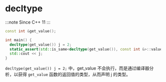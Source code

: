 ﻿# decltype

:::note
Since C++ 11
:::

```cpp
const int &get_value();

int main() {
  decltype(get_value()) j = 2;
  static_assert(std::is_same<decltype(get_value()), const int &>::value, "TYPE SHOULD BE THE SAME");
  std::cout << j;
}
```

`decltype(get_value()) j = 2;` 中，get_value 不会执行，而是通过编译器分析，以获得 `get_value` 函数的返回值的类型，从而声明 j 的类型。
